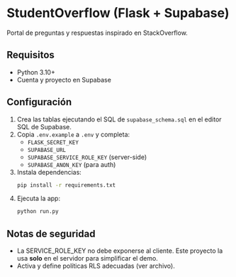 # StudentOverflow (Flask + Supabase)

Portal de preguntas y respuestas inspirado en StackOverflow.

## Requisitos
- Python 3.10+
- Cuenta y proyecto en Supabase

## Configuración
1. Crea las tablas ejecutando el SQL de `supabase_schema.sql` en el editor SQL de Supabase.
2. Copia `.env.example` a `.env` y completa:
   - `FLASK_SECRET_KEY`
   - `SUPABASE_URL`
   - `SUPABASE_SERVICE_ROLE_KEY` (server-side)
   - `SUPABASE_ANON_KEY` (para auth)
3. Instala dependencias:
   ```bash
   pip install -r requirements.txt
   ```
4. Ejecuta la app:
   ```bash
   python run.py
   ```

## Notas de seguridad
- La SERVICE_ROLE_KEY no debe exponerse al cliente. Este proyecto la usa **solo** en el servidor para simplificar el demo.
- Activa y define políticas RLS adecuadas (ver archivo).